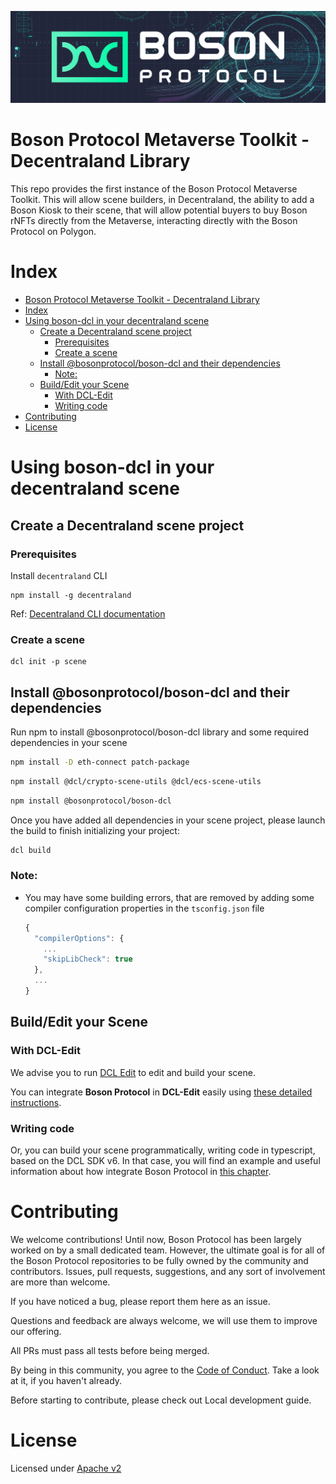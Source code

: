 [![banner](../docs/assets/banner.png)](https://bosonprotocol.io)

# Boson Protocol Metaverse Toolkit - Decentraland Library

This repo provides the first instance of the Boson Protocol Metaverse Toolkit. This will allow scene builders, in Decentraland, the ability to add a Boson Kiosk to their scene, that will allow potential buyers to buy Boson rNFTs directly from the Metaverse, interacting directly with the Boson Protocol on Polygon.

# Index

- [Boson Protocol Metaverse Toolkit - Decentraland Library](#boson-protocol-metaverse-toolkit---decentraland-library)
- [Index](#index)
- [Using boson-dcl in your decentraland scene](#using-boson-dcl-in-your-decentraland-scene)
  - [Create a Decentraland scene project](#create-a-decentraland-scene-project)
    - [Prerequisites](#prerequisites)
    - [Create a scene](#create-a-scene)
  - [Install @bosonprotocol/boson-dcl and their dependencies](#install-bosonprotocolboson-dcl-and-their-dependencies)
    - [Note:](#note)
  - [Build/Edit your Scene](#buildedit-your-scene)
    - [With DCL-Edit](#with-dcl-edit)
    - [Writing code](#writing-code)
- [Contributing](#contributing)
- [License](#license)


# Using boson-dcl in your decentraland scene

## Create a Decentraland scene project

### Prerequisites

Install `decentraland` CLI
```
npm install -g decentraland
```
Ref: [Decentraland CLI documentation](https://github.com/decentraland/cli)

### Create a scene
```
dcl init -p scene
```

## Install @bosonprotocol/boson-dcl and their dependencies

Run npm to install @bosonprotocol/boson-dcl library and some required dependencies in your scene

```bash
npm install -D eth-connect patch-package
```

```bash
npm install @dcl/crypto-scene-utils @dcl/ecs-scene-utils
```

```bash
npm install @bosonprotocol/boson-dcl
```

Once you have added all dependencies in your scene project, please launch the build to finish initializing your project:
```bash
dcl build
```

### Note:
- You may have some building errors, that are removed by adding some compiler configuration properties in the `tsconfig.json` file
  ```ts
  {
    "compilerOptions": {
      ...
      "skipLibCheck": true
    },
    ...
  }

  ```

## Build/Edit your Scene 

### With DCL-Edit

We advise you to run [DCL Edit](https://dcl-edit.com) to edit and build your scene.

You can integrate **Boson Protocol** in **DCL-Edit** easily using [these detailed instructions](../docs/dcl-edit.md).

### Writing code

Or, you can build your scene programmatically, writing code in typescript, based on the DCL SDK v6. In that case, you will find an example and useful information about how integrate Boson Protocol in [this chapter](../docs/integrate-boson-dcl-sdk6.md).

# Contributing

We welcome contributions! Until now, Boson Protocol has been largely worked on by a small dedicated team. However, the ultimate goal is for all of the Boson Protocol repositories to be fully owned by the community and contributors. Issues, pull requests, suggestions, and any sort of involvement are more than welcome.

If you have noticed a bug, please report them here as an issue.

Questions and feedback are always welcome, we will use them to improve our offering.

All PRs must pass all tests before being merged.

By being in this community, you agree to the [Code of Conduct](../docs/code-of-conduct.md). Take a look at it, if you haven't already.

Before starting to contribute, please check out Local development guide.

# License

Licensed under [Apache v2](../LICENSE)
